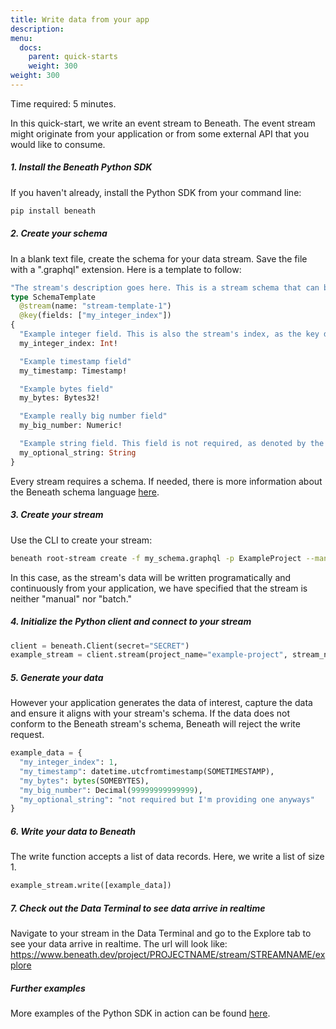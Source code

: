 ```yaml
---
title: Write data from your app
description:
menu:
  docs:
    parent: quick-starts
    weight: 300
weight: 300
---
```


Time required: 5 minutes.

In this quick-start, we write an event stream to Beneath. The event stream might originate from your application or from some external API that you would like to consume.

##### 1. Install the Beneath Python SDK
If you haven't already, install the Python SDK from your command line:
```bash
pip install beneath
```

##### 2. Create your schema
In a blank text file, create the schema for your data stream. Save the file with a ".graphql" extension. Here is a template to follow:

```graphql
"The stream's description goes here. This is a stream schema that can be used as a template."
type SchemaTemplate
  @stream(name: "stream-template-1")
  @key(fields: ["my_integer_index"])
{
  "Example integer field. This is also the stream's index, as the key defines above."
  my_integer_index: Int!

  "Example timestamp field"
  my_timestamp: Timestamp!

  "Example bytes field"
  my_bytes: Bytes32!

  "Example really big number field"
  my_big_number: Numeric!

  "Example string field. This field is not required, as denoted by the lack of exclamation point."
  my_optional_string: String
}
```
Every stream requires a schema. If needed, there is more information about the Beneath schema language [here](/docs/schema-language).

##### 3. Create your stream
Use the CLI to create your stream:

```bash
beneath root-stream create -f my_schema.graphql -p ExampleProject --manual false --batch false 
```
In this case, as the stream's data will be written programatically and continuously from your application, we have specified that the stream is neither "manual" nor "batch."

##### 4. Initialize the Python client and connect to your stream
```python
client = beneath.Client(secret="SECRET")
example_stream = client.stream(project_name="example-project", stream_name="example-stream-1")
```

##### 5. Generate your data
However your application generates the data of interest, capture the data and ensure it aligns with your stream's schema. If the data does not conform to the Beneath stream's schema, Beneath will reject the write request.

```python
example_data = {
  "my_integer_index": 1,
  "my_timestamp": datetime.utcfromtimestamp(SOMETIMESTAMP),
  "my_bytes": bytes(SOMEBYTES),
  "my_big_number": Decimal(99999999999999),
  "my_optional_string": "not required but I'm providing one anyways"
}
```

##### 6. Write your data to Beneath
The write function accepts a list of data records. Here, we write a list of size 1.

```python
example_stream.write([example_data])
```

##### 7. Check out the Data Terminal to see data arrive in realtime 
Navigate to your stream in the Data Terminal and go to the Explore tab to see your data arrive in realtime. The url will look like: https://www.beneath.dev/project/PROJECTNAME/stream/STREAMNAME/explore

##### Further examples
More examples of the Python SDK in action can be found <a href="https://gitlab.com/_beneath/beneath-core/-/tree/master/clients%2Fpython%2Fexamples" class="link">here</a>.
